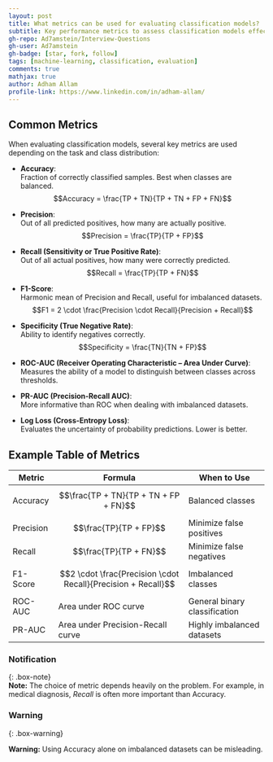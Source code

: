 ```yaml
--- 
layout: post
title: What metrics can be used for evaluating classification models?
subtitle: Key performance metrics to assess classification models effectively
gh-repo: Ad7amstein/Interview-Questions
gh-user: Ad7amstein
gh-badge: [star, fork, follow]
tags: [machine-learning, classification, evaluation]
comments: true
mathjax: true
author: Adham Allam
profile-link: https://www.linkedin.com/in/adham-allam/
--- 
```


## Common Metrics  

When evaluating classification models, several key metrics are used depending on the task and class distribution:  

- **Accuracy**:  
  Fraction of correctly classified samples. Best when classes are balanced.  
  $$Accuracy = \frac{TP + TN}{TP + TN + FP + FN}$$  

- **Precision**:  
  Out of all predicted positives, how many are actually positive.  
  $$Precision = \frac{TP}{TP + FP}$$  

- **Recall (Sensitivity or True Positive Rate)**:  
  Out of all actual positives, how many were correctly predicted.  
  $$Recall = \frac{TP}{TP + FN}$$  

- **F1-Score**:  
  Harmonic mean of Precision and Recall, useful for imbalanced datasets.  
  $$F1 = 2 \cdot \frac{Precision \cdot Recall}{Precision + Recall}$$  

- **Specificity (True Negative Rate)**:  
  Ability to identify negatives correctly.  
  $$Specificity = \frac{TN}{TN + FP}$$  

- **ROC-AUC (Receiver Operating Characteristic – Area Under Curve)**:  
  Measures the ability of a model to distinguish between classes across thresholds.  

- **PR-AUC (Precision-Recall AUC)**:  
  More informative than ROC when dealing with imbalanced datasets.  

- **Log Loss (Cross-Entropy Loss)**:  
  Evaluates the uncertainty of probability predictions. Lower is better.  

## Example Table of Metrics  

| Metric       | Formula                              | When to Use |
|--------------|--------------------------------------|-------------|
| Accuracy     | $$\frac{TP + TN}{TP + TN + FP + FN}$$  | Balanced classes |
| Precision    | $$\frac{TP}{TP + FP}$$              | Minimize false positives |
| Recall       | $$\frac{TP}{TP + FN}$$              | Minimize false negatives |
| F1-Score     | $$2 \cdot \frac{Precision \cdot Recall}{Precision + Recall}$$   | Imbalanced classes |
| ROC-AUC      | Area under ROC curve                | General binary classification |
| PR-AUC       | Area under Precision-Recall curve   | Highly imbalanced datasets |

### Notification  

{: .box-note}  
**Note:** The choice of metric depends heavily on the problem. For example, in medical diagnosis, *Recall* is often more important than Accuracy.  

### Warning  

{: .box-warning}  

**Warning:** Using Accuracy alone on imbalanced datasets can be misleading.
